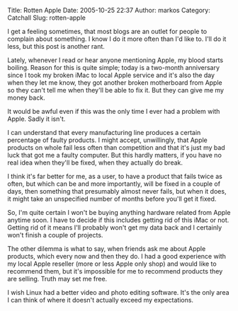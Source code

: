 Title: Rotten Apple
Date: 2005-10-25 22:37
Author: markos
Category: Catchall
Slug: rotten-apple

I get a feeling sometimes, that most blogs are an outlet for people to
complain about something. I know I do it more often than I'd like to.
I'll do it less, but this post is another rant.

Lately, whenever I read or hear anyone mentioning Apple, my blood starts
boiling. Reason for this is quite simple; today is a two-month
anniversary since I took my broken iMac to local Apple service and it's
also the day when they let me know, they got another broken motherboard
from Apple so they can't tell me when they'll be able to fix it. But
they can give me my money back.

It would be awful even if this was the only time I ever had a problem
with Apple. Sadly it isn't.

I can understand that every manufacturing line produces a certain
percentage of faulty products. I might accept, unwillingly, that Apple
products on whole fail less often than competition and that it's just my
bad luck that got me a faulty computer. But this hardly matters, if you
have no real idea when they'll be fixed, when they actually do break.

I think it's far better for me, as a user, to have a product that fails
twice as often, but which can be and more importantly, will be fixed in
a couple of days, then something that presumably almost never fails, but
when it does, it might take an unspecified number of months before
you'll get it fixed.

So, I'm quite certain I won't be buying anything hardware related from
Apple anytime soon. I have to decide if this includes getting rid of
this iMac or not. Getting rid of it means I'll probably won't get my
data back and I certainly won't finish a couple of projects.

The other dilemma is what to say, when friends ask me about Apple
products, which every now and then they do. I had a good experience with
my local Apple reseller (more or less Apple only shop) and would like to
recommend them, but it's impossible for me to recommend products they
are selling. Truth may set me free.

I wish Linux had a better video and photo editing software. It's the
only area I can think of where it doesn't actually exceed my
expectations.

